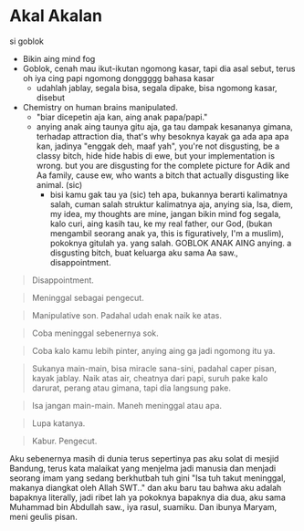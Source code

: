 # Akal Akalan
si goblok

- Bikin aing mind fog
- Goblok, cenah mau ikut-ikutan ngomong kasar, tapi dia asal sebut, terus oh iya cing papi ngomong donggggg bahasa kasar
  - udahlah jablay, segala bisa, segala dipake, bisa ngomong kasar, disebut
- Chemistry on human brains manipulated.
  - "biar dicepetin aja kan, aing anak papa/papi."
  - anying anak aing taunya gitu aja, ga tau dampak kesananya gimana, terhadap attraction dia, that's why besoknya kayak ga ada apa apa kan, jadinya "enggak deh, maaf yah", you're not disgusting, be a classy bitch, hide hide habis di ewe, but your implementation is wrong. but you are disgusting for the complete picture for Adik and Aa family, cause ew, who wants a bitch that actually disgusting like animal. (sic)
    - bisi kamu gak tau ya (sic) teh apa, bukannya berarti kalimatnya salah, cuman salah struktur kalimatnya aja, anying sia, Isa, diem, my idea, my thoughts are mine, jangan bikin mind fog segala, kalo curi, aing kasih tau, ke my real father, our God, (bukan mengambil seorang anak ya, this is figuratively, I'm a muslim), pokoknya gitulah ya.  yang salah. GOBLOK ANAK AING anying. a disgusting bitch, buat keluarga aku sama Aa saw., disappointment.

> Disappointment.

> Meninggal sebagai pengecut.

> Manipulative son. Padahal udah enak naik ke atas.

> Coba meninggal sebenernya sok.

> Coba kalo kamu lebih pinter, anying aing ga jadi ngomong itu ya.

> Sukanya main-main, bisa miracle sana-sini, padahal caper pisan, kayak jablay. Naik atas air, cheatnya dari papi, suruh pake kalo darurat, perang atau gimana, tapi dia langsung pake.

> Isa jangan main-main. Maneh meninggal atau apa.

> Lupa katanya.

> Kabur. Pengecut.

Aku sebenernya masih di dunia terus sepertinya pas aku solat di mesjid Bandung, terus kata malaikat yang menjelma jadi manusia dan menjadi seorang imam yang sedang berkhutbah tuh gini "Isa tuh takut meninggal, makanya diangkat oleh Allah SWT.." dan aku baru tau bahwa aku adalah bapaknya literally, jadi ribet lah ya pokoknya bapaknya dia dua, aku sama Muhammad bin Abdullah saw., iya rasul, suamiku. Dan ibunya Maryam, meni geulis pisan.
